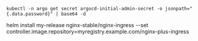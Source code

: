 ```
kubectl -n argo get secret argocd-initial-admin-secret -o jsonpath="{.data.password}" | base64 -d
```


 helm install my-release nginx-stable/nginx-ingress --set controller.image.repository=myregistry.example.com/nginx-plus-ingress
